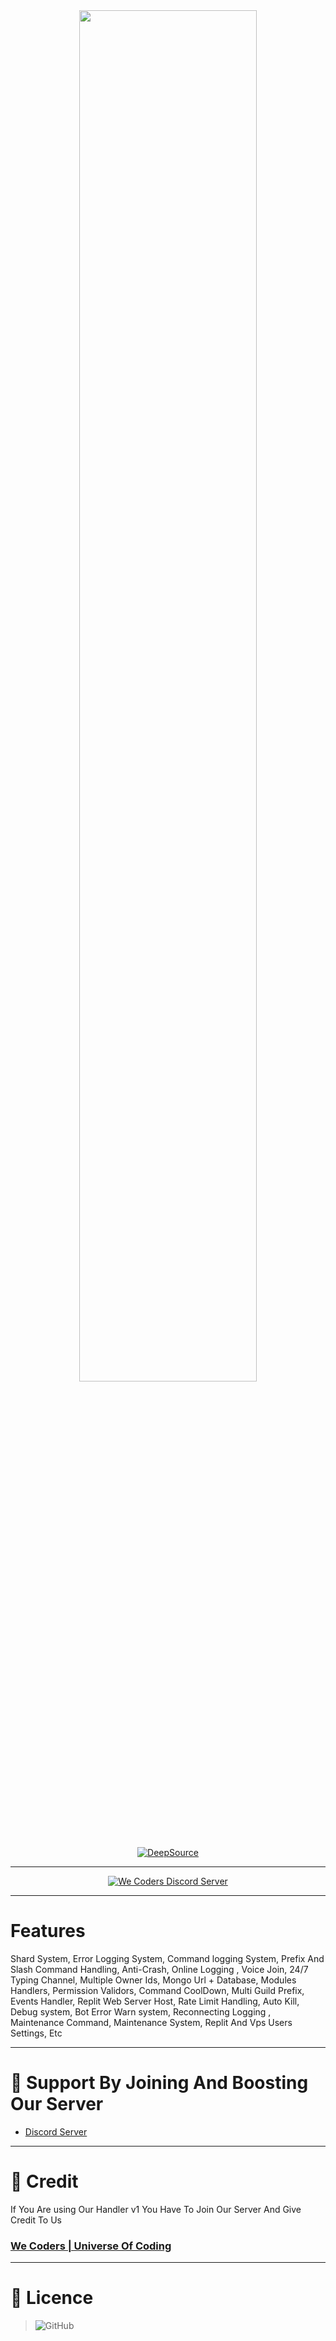 <div align="center">
  
  <a href="https://github.com/NotTrellox/Mega-Advance-Discord.js-v14-Handler">
    <img src="https://cdn.discordapp.com/attachments/998261506246459435/1061532077385846834/djs14handler.png" width="75%"></img>
  </a>
  
 
  
</div>

<div align="center">

[![DeepSource](https://deepsource.io/gh/NotTrellox/Mega-Advance-Discord.js-v14-Handler.svg/?label=active+issues&show_trend=true&token=pn0RoOhFMi5g6OQ7tivzJWvN)](https://deepsource.io/gh/NotTrellox/Mega-Advance-Discord.js-v14-Handler/?ref=repository-badge)

</div>

---------
<p align="center">
  <a href="https://dsc.gg/we-coders" target="_blank">
      <img src="https://discordapp.com/api/guilds/1039379210168455188/widget.png?style=banner2" alt="We Coders Discord Server">
  </a>
</p>



---------
# Features
Shard System,
Error Logging System,
Command logging System,
Prefix And Slash Command Handling,
Anti-Crash,
Online Logging ,
Voice Join,
24/7 Typing Channel,
Multiple Owner Ids,
Mongo Url + Database,
Modules Handlers,
Permission Validors,
Command CoolDown,
Multi Guild Prefix,
Events Handler,
Replit Web Server Host,
Rate Limit Handling,
Auto Kill,
Debug system,
Bot Error Warn system,
Reconnecting Logging ,
Maintenance Command,
Maintenance System,
Replit And Vps Users Settings,
Etc



---------
# 💖 Support By Joining And Boosting Our Server
- [Discord Server](https://dsc.gg/we-coders)

---------
# 💝 Credit
If You Are using Our Handler v1 You Have To Join Our Server And Give Credit To Us
### [We Coders | Universe Of Coding](https://dsc.gg/we-coders)

---------
# 📜 Licence
> ![GitHub](https://img.shields.io/github/license/NotTrellox/Mega-Advance-Discord.js-v14-Handler?style=for-the-badge)

